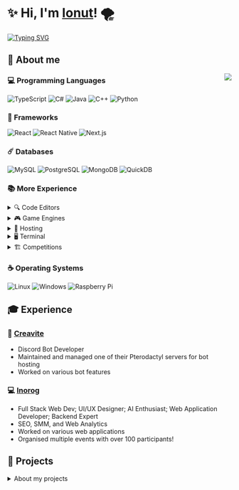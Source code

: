 # ✨ Hi, I'm [Ionut](https://ionut767.vercel.app/)! 🌪️

[![Typing SVG](https://readme-typing-svg.demolab.com?font=Fira+Code&weight=600&pause=1000&center=true&vCenter=true&random=false&width=436&lines=Full+Stack+Web+Dev+;UI%2FUX+Designer;AI+Enthusiast;Web+Application+Developer;Backend+Expert)](https://git.io/typing-svg)

## 📝 About me

<img align="right" src="https://media1.giphy.com/media/13HgwGsXF0aiGY/giphy.gif" />

### 💻 Programming Languages

![TypeScript](https://img.shields.io/badge/-TypeScript-007ACC?style=for-the-badge&logo=typescript&logoColor=white)
![C#](https://img.shields.io/badge/C%23-239120?style=for-the-badge&logo=c-sharp&logoColor=white)
![Java](https://img.shields.io/badge/Java-007396?style=for-the-badge&logo=java&logoColor=white)
![C++](https://img.shields.io/badge/C%2B%2B-00599C?style=for-the-badge&logo=c%2B%2B&logoColor=white)
![Python](https://img.shields.io/badge/Python-306998?style=for-the-badge&logo=python&logoColor=white)

### 🌸 Frameworks

![React](https://img.shields.io/badge/-React-%23282C34?style=for-the-badge&logo=react)
![React Native](https://img.shields.io/badge/React_Native-20232A?style=for-the-badge&logo=react&logoColor=61DAFB)
![Next.js](https://img.shields.io/badge/Next.js-000000?style=for-the-badge&logo=next.js&logoColor=white)

### ☄️ Databases

![MySQL](https://img.shields.io/badge/MySQL-005C84?style=for-the-badge&logo=mysql&logoColor=white)
![PostgreSQL](https://img.shields.io/badge/PostgreSQL-4169E1?style=for-the-badge&logo=postgresql&logoColor=white)
![MongoDB](https://img.shields.io/badge/MongoDB-4EA94B?style=for-the-badge&logo=mongodb&logoColor=white)
![QuickDB](https://img.shields.io/badge/QuickDB-000000?style=for-the-badge&logo=quickdb&logoColor=white)

### 📚 More Experience

<details>
  <summary>🔍 Code Editors</summary>

- [VS Code](https://code.visualstudio.com/)
- [Visual Studio](https://visualstudio.microsoft.com/)
- [Android Studio](https://developer.android.com/studio)
</details>

<details>
  <summary>🎮 Game Engines</summary>

- [Unity](https://unity.com/)
- [Godot](https://godotengine.org/)
</details>

<details>
  <summary>📝 Hosting</summary>

- [Google Cloud](https://cloud.google.com/)
- [Replit](https://replit.com/)
- [Vercel](https://vercel.com/)
</details>

<details>
  <summary>🖥 Terminal</summary>

- [WSL](https://docs.microsoft.com/en-us/windows/wsl/)
- [Termux](https://termux.com/)
- [Bash](https://www.gnu.org/software/bash/)
- [Git](https://git-scm.com/)
</details>

<details>
  <summary>🏗 Competitions</summary>

- [FTC](https://www.firstinspires.org/)
- [Unihack](https://unihack.eu/)
</details>

### ☕ Operating Systems

![Linux](https://img.shields.io/badge/Linux-0078D7?style=for-the-badge&logo=linux&logoColor=white)
![Windows](https://img.shields.io/badge/Windows-0078D7?style=for-the-badge&logo=windows&logoColor=white)
![Raspberry Pi](https://img.shields.io/badge/Raspberry_Pi-FF0000?style=for-the-badge&logo=raspberry-pi&logoColor=white)

## 🎓 Experience

### 🌠 [Creavite](https://auto.creavite.co/)

- Discord Bot Developer
- Maintained and managed one of their Pterodactyl servers for bot hosting
- Worked on various bot features

### 💻 [Inorog](https://inorog.org/)

- Full Stack Web Dev; UI/UX Designer; AI Enthusiast; Web Application Developer; Backend Expert
- SEO, SMM, and Web Analytics
- Worked on various web applications
- Organised multiple events with over 100 participants!

## 💼 Projects

</details>
<details>
<summary> About my projects</summary>

- [YouTube Video Data API](https://github.com/Ionut767/YouTubeVideoDataAPI): A RESTful API that retrieves video data from YouTube based on video title input. This project was a great opportunity to practice creating an API and handling JSON data. The API allows users to specify which data fields they want to retrieve, making it a flexible tool for developers. The project also helped me improve my understanding of how APIs work and how to structure them.
- [Historya](https://github.com/Ionut767/historya): A web application that showcases the beauty of Renaissance art in Italy. The application features a robust authentication system and a range of innovative features. Historya is an open-source project, and I have created a comprehensive guide on how to use it and build a similar web application.

- [Simple File Convertor](https://github.com/Ionut767/Simple-File-Convertor): A simple file convertor that converts files from one format to another. The project features a user-friendly interface, and it's easy to use and it can be very helpful!

- [Word Counter Cpp](https://github.com/Ionut767/word-counter-cpp): A C++ program that counts the number of words in a text file. The project features a simple and user-friendly interface, and it's easy to use and it can be very helpful!

- [DragobeteV5](https://github.com/Ionut767/DragobeteV5): A web application that allows users to create and share their posts and comments! The project features a user-friendly interface, and it's easy to use, it has a great users account system and a lot of security features!

<!--
Icons: https://github.com/alexandresanlim/Badges4-README.md-Profile
-->
